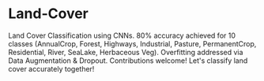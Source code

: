 # Land-Cover
Land Cover Classification using CNNs. 80% accuracy achieved for 10 classes (AnnualCrop, Forest, Highways, Industrial, Pasture, PermanentCrop, Residential, River, SeaLake, Herbaceous Veg). Overfitting addressed via Data Augmentation &amp; Dropout. Contributions welcome! Let's classify land cover accurately together!
